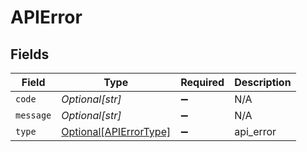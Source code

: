 # APIError


## Fields

| Field                                                         | Type                                                          | Required                                                      | Description                                                   |
| ------------------------------------------------------------- | ------------------------------------------------------------- | ------------------------------------------------------------- | ------------------------------------------------------------- |
| `code`                                                        | *Optional[str]*                                               | :heavy_minus_sign:                                            | N/A                                                           |
| `message`                                                     | *Optional[str]*                                               | :heavy_minus_sign:                                            | N/A                                                           |
| `type`                                                        | [Optional[APIErrorType]](../../models/shared/apierrortype.md) | :heavy_minus_sign:                                            | api_error                                                     |